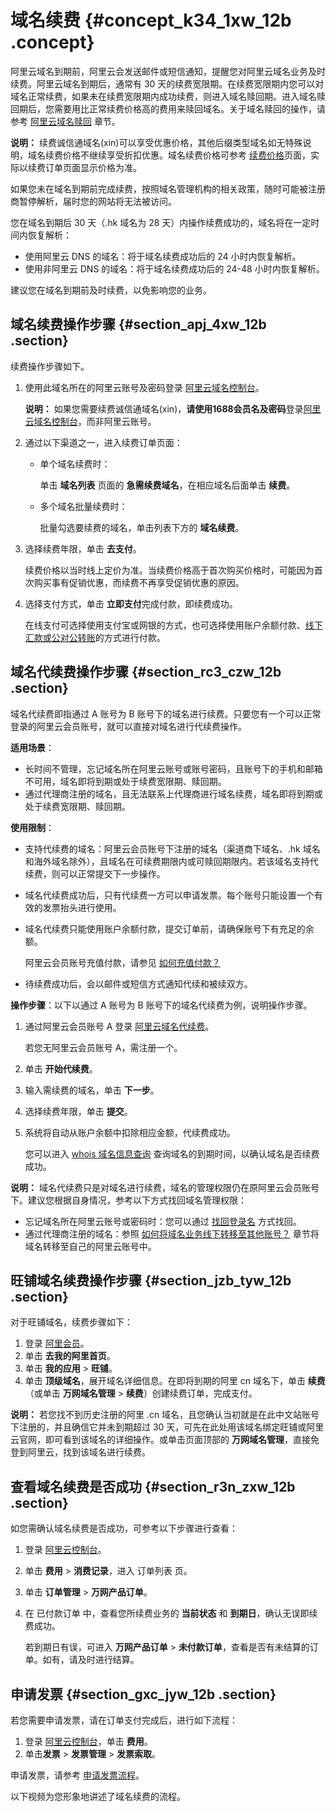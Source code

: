 # 域名续费 {#concept_k34_1xw_12b .concept}

阿里云域名到期前，阿里云会发送邮件或短信通知，提醒您对阿里云域名业务及时续费。阿里云域名到期后，通常有 30 天的续费宽限期。在续费宽限期内您可以对域名正常续费，如果未在续费宽限期内成功续费，则进入域名赎回期。进入域名赎回期后，您需要用比正常续费价格高的费用来赎回域名。关于域名赎回的操作，请参考 [阿里云域名赎回](cn.zh-CN/域名管理/域名赎回.md#) 章节。

**说明：** 续费诚信通域名\(xin\)可以享受优惠价格，其他后缀类型域名如无特殊说明，域名续费价格不继续享受折扣优惠。域名续费价格可参考 [续费价格](https://wanwang.aliyun.com/help/price.html)页面，实际以续费订单页面显示价格为准。

如果您未在域名到期前完成续费，按照域名管理机构的相关政策，随时可能被注册商暂停解析，届时您的网站将无法被访问。

您在域名到期后 30 天（.hk 域名为 28 天）内操作续费成功的，域名将在一定时间内恢复解析：

-   使用阿里云 DNS 的域名：将于域名续费成功后的 24 小时内恢复解析。
-   使用非阿里云 DNS 的域名：将于域名续费成功后的 24-48 小时内恢复解析。

建议您在域名到期前及时续费，以免影响您的业务。

## 域名续费操作步骤 {#section_apj_4xw_12b .section}

续费操作步骤如下。

1.  使用此域名所在的阿里云账号及密码登录 [阿里云域名控制台](https://netcn.console.aliyun.com/core/domain/list)。

    **说明：** 如果您需要续费诚信通域名\(xin\)，**请使用1688会员名及密码**登录[阿里云域名控制台](https://netcn.console.aliyun.com/core/domain/list)，而非阿里云账号。

2.  通过以下渠道之一，进入续费订单页面：
    -   单个域名续费时：

        单击 **域名列表** 页面的 **急需续费域名**，在相应域名后面单击 **续费**。

    -   多个域名批量续费时：

        批量勾选要续费的域名，单击列表下方的 **域名续费**。

3.  选择续费年限，单击 **去支付**。

    续费价格以当时线上定价为准。当续费价格高于首次购买价格时，可能因为首次购买事有促销优惠，而续费不再享受促销优惠的原因。

4.  选择支付方式，单击 **立即支付**完成付款，即续费成功。

    在线支付可选择使用支付宝或网银的方式，也可选择使用账户余额付款、[线下汇款或公对公转账](https://help.aliyun.com/knowledge_detail/37108.html)的方式进行付款。


## 域名代续费操作步骤 {#section_rc3_czw_12b .section}

域名代续费即指通过 A 账号为 B 账号下的域名进行续费。只要您有一个可以正常登录的阿里云会员账号，就可以直接对域名进行代续费操作。

**适用场景**：

-   长时间不管理，忘记域名所在阿里云账号或账号密码，且账号下的手机和邮箱不可用，域名即将到期或处于续费宽限期、赎回期。
-   通过代理商注册的域名，且无法联系上代理商进行域名续费，域名即将到期或处于续费宽限期、赎回期。

**使用限制**：

-   支持代续费的域名：阿里云会员账号下注册的域名（渠道商下域名、.hk 域名和海外域名除外），且域名在可续费期限内或可赎回期限内。若该域名支持代续费，则可以正常提交下一步操作。
-   域名代续费成功后，只有代续费一方可以申请发票。每个账号只能设置一个有效的发票抬头进行使用。
-   域名代续费只能使用账户余额付款，提交订单前，请确保账号下有充足的余额。

    阿里云会员账号充值付款，请参见 [如何充值付款？](https://help.aliyun.com/knowledge_detail/37107.html)

-   待续费成功后，会以邮件或短信方式通知代续和被续双方。

**操作步骤**：以下以通过 A 账号为 B 账号下的域名代续费为例，说明操作步骤。

1.  通过阿里云会员账号 A 登录 [阿里云域名代续费](https://wanwang.aliyun.com/domain/domain-renew)。

    若您无阿里云会员账号 A，需注册一个。

2.  单击 **开始代续费**。
3.  输入需续费的域名，单击 **下一步**。
4.  选择续费年限，单击 **提交**。
5.  系统将自动从账户余额中扣除相应金额，代续费成功。

    您可以进入 [whois 域名信息查询](https://whois.aliyun.com/) 查询域名的到期时间，以确认域名是否续费成功。


**说明：** 域名代续费只是对域名进行续费，域名的管理权限仍在原阿里云会员账号下。建议您根据自身情况，参考以下方式找回域名管理权限：

-   忘记域名所在阿里云账号或密码时：您可以通过 [找回登录名](https://account.aliyun.com/account_appeal/retrieveLoginId.htm?spm=5176.100114.100.2.BWkZiF) 方式找回。
-   通过代理商注册的域名：参照 [如何将域名业务线下转移至其他账号？](https://help.aliyun.com/knowledge_detail/37243.html) 章节将域名转移至自己的阿里云账号中。

## 旺铺域名续费操作步骤 {#section_jzb_tyw_12b .section}

对于旺铺域名，续费步骤如下：

1.  登录 [阿里会员](https://login.1688.com/member/signin.htm)。
2.  单击 **去我的阿里首页**。
3.  单击 **我的应用** \> **旺铺**。
4.  单击 **顶级域名**，展开域名详细信息。在即将到期的阿里 cn 域名下，单击 **续费**（或单击 **万网域名管理** \> **续费**）创建续费订单，完成支付。

**说明：** 若您找不到历史注册的阿里 .cn 域名，且您确认当初就是在此中文站账号下注册的，并且确信它并未到期超过 30 天，可先在此处用该域名绑定旺铺或阿里云官网，即可看到该域名的详细操作。或单击页面顶部的 **万网域名管理**，直接免登到阿里云，找到该域名进行续费。

## 查看域名续费是否成功 {#section_r3n_zxw_12b .section}

如您需确认域名续费是否成功，可参考以下步骤进行查看：

1.  登录 [阿里云控制台](https://home.console.aliyun.com/new#/)。
2.  单击 **费用** \> **消费记录**，进入 订单列表 页。
3.  单击 **订单管理** \> **万网产品订单**。
4.  在 已付款订单 中，查看您所续费业务的 **当前状态** 和 **到期日**，确认无误即续费成功。

    若到期日有误，可进入 **万网产品订单** \> **未付款订单**，查看是否有未结算的订单。如有，请及时进行结算。


## 申请发票 {#section_gxc_jyw_12b .section}

若您需要申请发票，请在订单支付完成后，进行如下流程：

1.  登录 [阿里云控制台](https://home.console.aliyun.com/new#/)，单击 **费用**。
2.  单击**发票** \> **发票管理** \> **发票索取**。

申请发票，请参考 [申请发票流程](https://help.aliyun.com/knowledge_detail/37053.html)。

以下视频为您形象地讲述了域名续费的流程。

